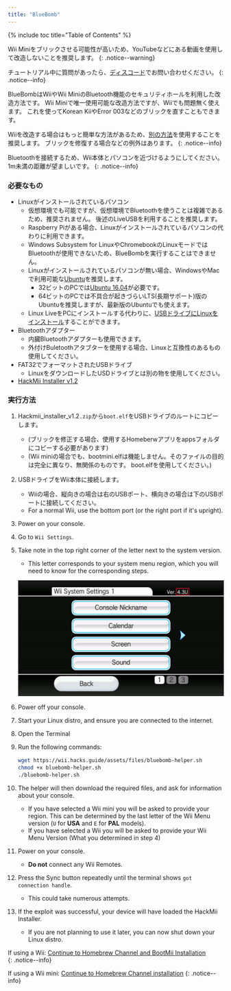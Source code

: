 ```yaml
---
title: "BlueBomb"
---
```


{% include toc title="Table of Contents" %}

Wii Miniをブリックさせる可能性が高いため、YouTubeなどにある動画を使用して改造しないことを推奨します。
{: .notice--warning}

チュートリアル中に質問があったら、[ディスコード](https://discord.gg/6ryxnkS)でお問い合わせください。
{: .notice--info}

BlueBombはWiiやWii MiniのBluetooth機能のセキュリティホールを利用した改造方法です。 Wii Miniで唯一使用可能な改造方法ですが、Wiiでも問題無く使えます。 これを使ってKorean KiiやError 003などのブリックを直すこともできます。

Wiiを改造する場合はもっと簡単な方法があるため、[別の方法](get-started)を使用することを推奨します。 ブリックを修復する場合などの例外はあります。
{: .notice--info}

Bluetoothを接続するため、Wii本体とパソコンを近づけるようにしてください。1m未満の距離が望ましいです。
{: .notice--info}

### 必要なもの

* Linuxがインストールされているパソコン
    * 仮想環境でも可能ですが、仮想環境でBluetoothを使うことは複雑であるため、推奨されません。 後述のLiveUSBを利用することを推奨します。
    * Raspberry Piがある場合、Linuxがインストールされているパソコンの代わりに利用できます。
    * Windows Subsystem for LinuxやChromebookのLinuxモードではBluetoothが使用できないため、BlueBombを実行することはできません。
    * Linuxがインストールされているパソコンが無い場合、WindowsやMacで利用可能な[Ubuntu](https://ubuntu.com/download/desktop)を推奨します。
        * 32ビットのPCでは[Ubuntu 16.04](http://releases.ubuntu.com/16.04/)が必要です。
        * 64ビットのPCでは不具合が起きづらいLTS(長期サポート)版のUbuntuを推奨しますが、最新版のUbuntuでも使えます。
    * Linux LiveをPCにインストールする代わりに、[USBドライブにLinuxをインストール](https://ubuntu.com/tutorials/tutorial-create-a-usb-stick-on-windows#1-overview)することができます。
* Bluetoothアダプター
    * 内臓Bluetoothアダプターも使用できます。
    * 外付けBuletoothアタブターを使用する場合、Linuxと互換性のあるもの使用してください。
* FAT32でフォーマットされたUSBドライブ
    * LinuxをダウンロードしたUSDドライブとは別の物を使用してください。
* [HackMii Installer v1.2](https://bootmii.org/download/)

### 実行方法

1. Hackmii_installer_v1.2`.zip`から`boot.elf`をUSBドライブのルートにコピーします。
    + (ブリックを修正する場合、使用するHomeberwアプリをappsフォルダにコピーする必要があります)
    + (Wii miniの場合でも、bootmini.elfは機能しません。そのファイルの目的は完全に異なり、無関係のものです。 boot.elfを使用してください。)
1. USBドライブをWii本体に接続します。
    + Wiiの場合、縦向きの場合は右のUSBポート、横向きの場合は下のUSBポートに接続してください。
    + For a normal Wii, use the bottom port (or the right port if it's upright).
1. Power on your console.
1. Go to `Wii Settings`.
1. Take note in the top right corner of the letter next to the system version.
    + This letter corresponds to your system menu region, which you will need to know for the corresponding steps.

    ![Wii Region](/images/wii/SystemMenuVersion.png)

1. Power off your console.
1. Start your Linux distro, and ensure you are connected to the internet.
1. Open the Terminal
1. Run the following commands:

    ```bash
    wget https://wii.hacks.guide/assets/files/bluebomb-helper.sh
    chmod +x bluebomb-helper.sh
    ./bluebomb-helper.sh
    ```

1. The helper will then download the required files, and ask for information about your console.
    + If you have selected a Wii mini you will be asked to provide your region. This can be determined by the last letter of the Wii Menu version (`U` for **USA** and `E` for **PAL** models).
    + If you have selected a Wii you will be asked to provide your Wii Menu Version (What you determined in step 4)
1. Power on your console.
    + **Do not** connect any Wii Remotes.
1. Press the Sync button repeatedly until the terminal shows `got connection handle`.
    + This could take numerous attempts.
1. If the exploit was successful, your device will have loaded the HackMii Installer.
    + If you are not planning to use it later, you can now shut down your Linux distro.

If using a Wii: [Continue to Homebrew Channel and BootMii Installation](hbc)<br>
{: .notice--info}

If using a Wii mini: [Continue to Homebrew Channel installation](hbc-mini)
{: .notice--info}